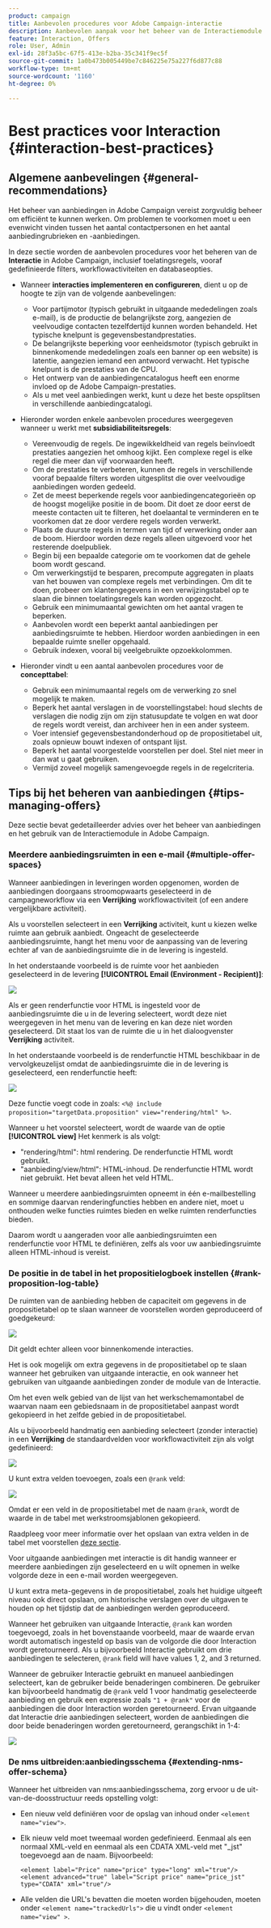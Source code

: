 ```yaml
---
product: campaign
title: Aanbevolen procedures voor Adobe Campaign-interactie
description: Aanbevolen aanpak voor het beheer van de Interactiemodule in Adobe Campaign
feature: Interaction, Offers
role: User, Admin
exl-id: 28f3a5bc-67f5-413e-b2ba-35c341f9ec5f
source-git-commit: 1a0b473b005449be7c846225e75a227f6d877c88
workflow-type: tm+mt
source-wordcount: '1160'
ht-degree: 0%

---
```


# Best practices voor Interaction {#interaction-best-practices}

## Algemene aanbevelingen {#general-recommendations}

Het beheer van aanbiedingen in Adobe Campaign vereist zorgvuldig beheer om efficiënt te kunnen werken. Om problemen te voorkomen moet u een evenwicht vinden tussen het aantal contactpersonen en het aantal aanbiedingrubrieken en -aanbiedingen.

In deze sectie worden de aanbevolen procedures voor het beheren van de **Interactie** in Adobe Campaign, inclusief toelatingsregels, vooraf gedefinieerde filters, workflowactiviteiten en databaseopties.

* Wanneer **interacties implementeren en configureren**, dient u op de hoogte te zijn van de volgende aanbevelingen:

   * Voor partijmotor (typisch gebruikt in uitgaande mededelingen zoals e-mail), is de productie de belangrijkste zorg, aangezien de veelvoudige contacten tezelfdertijd kunnen worden behandeld. Het typische knelpunt is gegevensbestandprestaties.
   * De belangrijkste beperking voor eenheidsmotor (typisch gebruikt in binnenkomende mededelingen zoals een banner op een website) is latentie, aangezien iemand een antwoord verwacht. Het typische knelpunt is de prestaties van de CPU.
   * Het ontwerp van de aanbiedingencatalogus heeft een enorme invloed op de Adobe Campaign-prestaties.
   * Als u met veel aanbiedingen werkt, kunt u deze het beste opsplitsen in verschillende aanbiedingcatalogi.

* Hieronder worden enkele aanbevolen procedures weergegeven wanneer u werkt met **subsidiabiliteitsregels**:

   * Vereenvoudig de regels. De ingewikkeldheid van regels beïnvloedt prestaties aangezien het omhoog kijkt. Een complexe regel is elke regel die meer dan vijf voorwaarden heeft.
   * Om de prestaties te verbeteren, kunnen de regels in verschillende vooraf bepaalde filters worden uitgesplitst die over veelvoudige aanbiedingen worden gedeeld.
   * Zet de meest beperkende regels voor aanbiedingencategorieën op de hoogst mogelijke positie in de boom. Dit doet ze door eerst de meeste contacten uit te filteren, het doelaantal te verminderen en te voorkomen dat ze door verdere regels worden verwerkt.
   * Plaats de duurste regels in termen van tijd of verwerking onder aan de boom. Hierdoor worden deze regels alleen uitgevoerd voor het resterende doelpubliek.
   * Begin bij een bepaalde categorie om te voorkomen dat de gehele boom wordt gescand.
   * Om verwerkingstijd te besparen, precompute aggregaten in plaats van het bouwen van complexe regels met verbindingen. Om dit te doen, probeer om klantengegevens in een verwijzingstabel op te slaan die binnen toelatingsregels kan worden opgezocht.
   * Gebruik een minimumaantal gewichten om het aantal vragen te beperken.
   * Aanbevolen wordt een beperkt aantal aanbiedingen per aanbiedingsruimte te hebben. Hierdoor worden aanbiedingen in een bepaalde ruimte sneller opgehaald.
   * Gebruik indexen, vooral bij veelgebruikte opzoekkolommen.

* Hieronder vindt u een aantal aanbevolen procedures voor de **concepttabel**:

   * Gebruik een minimumaantal regels om de verwerking zo snel mogelijk te maken.
   * Beperk het aantal verslagen in de voorstellingstabel: houd slechts de verslagen die nodig zijn om zijn statusupdate te volgen en wat door de regels wordt vereist, dan archiveer hen in een ander systeem.
   * Voer intensief gegevensbestandonderhoud op de propositietabel uit, zoals opnieuw bouwt indexen of ontspant lijst.
   * Beperk het aantal voorgestelde voorstellen per doel. Stel niet meer in dan wat u gaat gebruiken.
   * Vermijd zoveel mogelijk samengevoegde regels in de regelcriteria.

## Tips bij het beheren van aanbiedingen {#tips-managing-offers}

Deze sectie bevat gedetailleerder advies over het beheer van aanbiedingen en het gebruik van de Interactiemodule in Adobe Campaign.

### Meerdere aanbiedingsruimten in een e-mail {#multiple-offer-spaces}

Wanneer aanbiedingen in leveringen worden opgenomen, worden de aanbiedingen doorgaans stroomopwaarts geselecteerd in de campagneworkflow via een **Verrijking** workflowactiviteit (of een andere vergelijkbare activiteit).

Als u voorstellen selecteert in een **Verrijking** activiteit, kunt u kiezen welke ruimte aan gebruik aanbiedt. Ongeacht de geselecteerde aanbiedingsruimte, hangt het menu voor de aanpassing van de levering echter af van de aanbiedingsruimte die in de levering is ingesteld.

In het onderstaande voorbeeld is de ruimte voor het aanbieden geselecteerd in de levering **[!UICONTROL Email (Environment - Recipient)]**:

![](assets/Interaction-best-practices-offer-space-selected.png)

Als er geen renderfunctie voor HTML is ingesteld voor de aanbiedingsruimte die u in de levering selecteert, wordt deze niet weergegeven in het menu van de levering en kan deze niet worden geselecteerd. Dit staat los van de ruimte die u in het dialoogvenster **Verrijking** activiteit.

In het onderstaande voorbeeld is de renderfunctie HTML beschikbaar in de vervolgkeuzelijst omdat de aanbiedingsruimte die in de levering is geselecteerd, een renderfunctie heeft:

![](assets/Interaction-best-practices-HTML-rendering.png)

Deze functie voegt code in zoals: `<%@ include proposition="targetData.proposition" view="rendering/html" %>`.

Wanneer u het voorstel selecteert, wordt de waarde van de optie **[!UICONTROL view]** Het kenmerk is als volgt:
* &quot;rendering/html&quot;: html rendering. De renderfunctie HTML wordt gebruikt.
* &quot;aanbieding/view/html&quot;: HTML-inhoud. De renderfunctie HTML wordt niet gebruikt. Het bevat alleen het veld HTML.

Wanneer u meerdere aanbiedingsruimten opneemt in één e-mailbestelling en sommige daarvan renderingfuncties hebben en andere niet, moet u onthouden welke functies ruimtes bieden en welke ruimten renderfuncties bieden.

Daarom wordt u aangeraden voor alle aanbiedingsruimten een renderfunctie voor HTML te definiëren, zelfs als voor uw aanbiedingsruimte alleen HTML-inhoud is vereist.

### De positie in de tabel in het propositielogboek instellen {#rank-proposition-log-table}

De ruimten van de aanbieding hebben de capaciteit om gegevens in de propositietabel op te slaan wanneer de voorstellen worden geproduceerd of goedgekeurd:

![](assets/Interaction-best-practices-offer-space-storage.png)

Dit geldt echter alleen voor binnenkomende interacties.

Het is ook mogelijk om extra gegevens in de propositietabel op te slaan wanneer het gebruiken van uitgaande interactie, en ook wanneer het gebruiken van uitgaande aanbiedingen zonder de module van de Interactie.

Om het even welk gebied van de lijst van het werkschemamontabel de waarvan naam een gebiedsnaam in de propositietabel aanpast wordt gekopieerd in het zelfde gebied in de propositietabel.

Als u bijvoorbeeld handmatig een aanbieding selecteert (zonder interactie) in een **Verrijking** de standaardvelden voor workflowactiviteit zijn als volgt gedefinieerd:

![](assets/Interaction-best-practices-manual-offer-std-fields.png)

U kunt extra velden toevoegen, zoals een `@rank` veld:

![](assets/Interaction-best-practices-manual-offer-add-fields.png)

Omdat er een veld in de propositietabel met de naam `@rank`, wordt de waarde in de tabel met werkstroomsjablonen gekopieerd.

Raadpleeg voor meer informatie over het opslaan van extra velden in de tabel met voorstellen [deze sectie](interaction-send-offers.md#storing-offer-rankings-and-weights).

Voor uitgaande aanbiedingen met interactie is dit handig wanneer er meerdere aanbiedingen zijn geselecteerd en u wilt opnemen in welke volgorde deze in een e-mail worden weergegeven.

U kunt extra meta-gegevens in de propositietabel, zoals het huidige uitgeeft niveau ook direct opslaan, om historische verslagen over de uitgaven te houden op het tijdstip dat de aanbiedingen werden geproduceerd.

Wanneer het gebruiken van uitgaande Interactie, `@rank` kan worden toegevoegd, zoals in het bovenstaande voorbeeld, maar de waarde ervan wordt automatisch ingesteld op basis van de volgorde die door Interaction wordt geretourneerd. Als u bijvoorbeeld Interactie gebruikt om drie aanbiedingen te selecteren, `@rank` field will have values 1, 2, and 3 returned.

Wanneer de gebruiker Interactie gebruikt en manueel aanbiedingen selecteert, kan de gebruiker beide benaderingen combineren. De gebruiker kan bijvoorbeeld handmatig de `@rank` veld 1 voor handmatig geselecteerde aanbieding en gebruik een expressie zoals `"1 + @rank"` voor de aanbiedingen die door Interaction worden geretourneerd. Ervan uitgaande dat Interactie drie aanbiedingen selecteert, worden de aanbiedingen die door beide benaderingen worden geretourneerd, gerangschikt in 1-4:

![](assets/Interaction-best-practices-manual-offer-combined.png)

### De nms uitbreiden:aanbiedingsschema {#extending-nms-offer-schema}

Wanneer het uitbreiden van nms:aanbiedingsschema, zorg ervoor u de uit-van-de-doosstructuur reeds opstelling volgt:
* Een nieuw veld definiëren voor de opslag van inhoud onder `<element name="view">`.
* Elk nieuw veld moet tweemaal worden gedefinieerd. Eenmaal als een normaal XML-veld en eenmaal als een CDATA XML-veld met &quot;_jst&quot; toegevoegd aan de naam. Bijvoorbeeld:

  ```
  <element label="Price" name="price" type="long" xml="true"/>
  <element advanced="true" label="Script price" name="price_jst" type="CDATA" xml="true"/>
  ```

* Alle velden die URL&#39;s bevatten die moeten worden bijgehouden, moeten onder `<element name="trackedUrls">` die u vindt onder `<element name="view" >`.
